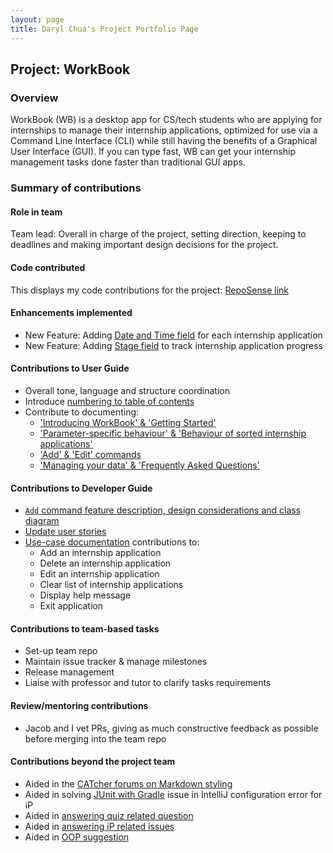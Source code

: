 ```yaml
---
layout: page
title: Daryl Chua's Project Portfolio Page
---
```


## Project: WorkBook

### Overview

WorkBook (WB) is a desktop app for CS/tech students who are applying for internships to manage their internship applications, optimized for use via a Command Line Interface (CLI) while still having the benefits of a Graphical User Interface (GUI). If you can type fast, WB can get your internship management tasks done faster than traditional GUI apps.

### Summary of contributions

#### Role in team

Team lead: Overall in charge of the project, setting direction, keeping to deadlines and making important design decisions for the project.

#### Code contributed
This displays my code contributions for the project: [RepoSense link](https://nus-cs2103-ay2223s1.github.io/tp-dashboard/?search=rylzxc&breakdown=true)

#### Enhancements implemented
- New Feature: Adding [Date and Time field](https://github.com/AY2223S1-CS2103T-T10-3/tp/pull/65) for each internship application
- New Feature: Adding [Stage field](https://github.com/AY2223S1-CS2103T-T10-3/tp/pull/58) to track internship application progress

#### Contributions to User Guide
- Overall tone, language and structure coordination
- Introduce [numbering to table of contents](https://github.com/AY2223S1-CS2103T-T10-3/tp/pull/151)
- Contribute to documenting:
  - ['Introducing WorkBook' & 'Getting Started'](https://github.com/AY2223S1-CS2103T-T10-3/tp/pull/153)
  - ['Parameter-specific behaviour' & 'Behaviour of sorted internship applications'](https://github.com/AY2223S1-CS2103T-T10-3/tp/pull/145)
  - ['Add' & 'Edit' commands](https://github.com/AY2223S1-CS2103T-T10-3/tp/pull/165)
  - ['Managing your data' & 'Frequently Asked Questions'](https://github.com/AY2223S1-CS2103T-T10-3/tp/pull/145)

#### Contributions to Developer Guide
- [`Add` command feature description, design considerations and class diagram](https://github.com/AY2223S1-CS2103T-T10-3/tp/pull/162)
- [Update user stories](https://github.com/AY2223S1-CS2103T-T10-3/tp/pull/76)
- [Use-case documentation](https://github.com/AY2223S1-CS2103T-T10-3/tp/pull/32/files) contributions to:
  - Add an internship application
  - Delete an internship application
  - Edit an internship application
  - Clear list of internship applications
  - Display help message
  - Exit application

#### Contributions to team-based tasks

* Set-up team repo
* Maintain issue tracker & manage milestones
* Release management
* Liaise with professor and tutor to clarify tasks requirements

#### Review/mentoring contributions

* Jacob and I vet PRs, giving as much constructive feedback as possible before merging into the team repo

#### Contributions beyond the project team

* Aided in the [CATcher forums on Markdown styling](https://github.com/CATcher-org/CATcher/issues/1023)
* Aided in solving  [JUnit with Gradle](https://github.com/nus-cs2103-AY2223S1/forum/issues/79) issue in IntelliJ configuration error for iP
* Aided in [answering quiz related question](https://github.com/nus-cs2103-AY2223S1/forum/issues/6)
* Aided in [answering iP related issues](https://github.com/nus-cs2103-AY2223S1/forum/issues/82)
* Aided in [OOP suggestion](https://github.com/nus-cs2103-AY2223S1/forum/issues/180)
